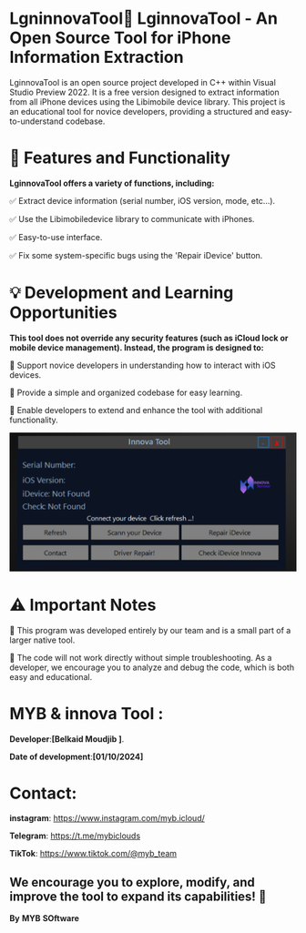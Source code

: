 # LgninnovaTool🔹 LginnovaTool - An Open Source Tool for iPhone Information Extraction

LginnovaTool is an open source project developed in C++ within Visual Studio Preview 2022. It is a free version designed to extract information from all iPhone devices using the Libimobile device library. This project is an educational tool for novice developers, providing a structured and easy-to-understand codebase.

# 📌 Features and Functionality
**LginnovaTool offers a variety of functions, including:** 

✅ Extract device information (serial number, iOS version, mode, etc...).

✅ Use the Libimobiledevice library to communicate with iPhones.

✅ Easy-to-use interface.

✅ Fix some system-specific bugs using the 'Repair iDevice' button.
# 💡 Development and Learning Opportunities
**This tool does not override any security features (such as iCloud lock or mobile device management). Instead, the program is designed to:**

🔹 Support novice developers in understanding how to interact with iOS devices.

🔹 Provide a simple and organized codebase for easy learning.

🔹 Enable developers to extend and enhance the tool with additional functionality.

![LginnovaTool Screenshot](image.png)


# ⚠️ Important Notes
🔹 This program was developed entirely by our team and is a small part of a larger native tool.

🔹 The code will not work directly without simple troubleshooting. As a developer, we encourage you to analyze and debug the code, which is both easy and educational.
# MYB & innova Tool :
**Developer**:**[Belkaid Moudjib ]**.

**Date of development**:**[01/10/2024]**
# Contact: 
**instagram**: https://www.instagram.com/myb.icloud/ 

**Telegram**: https://t.me/mybiclouds 

**TikTok**: https://www.tiktok.com/@myb_team 

## We encourage you to explore, modify, and improve the tool to expand its capabilities! 🚀
 **By** **MYB** **SOftware** 
